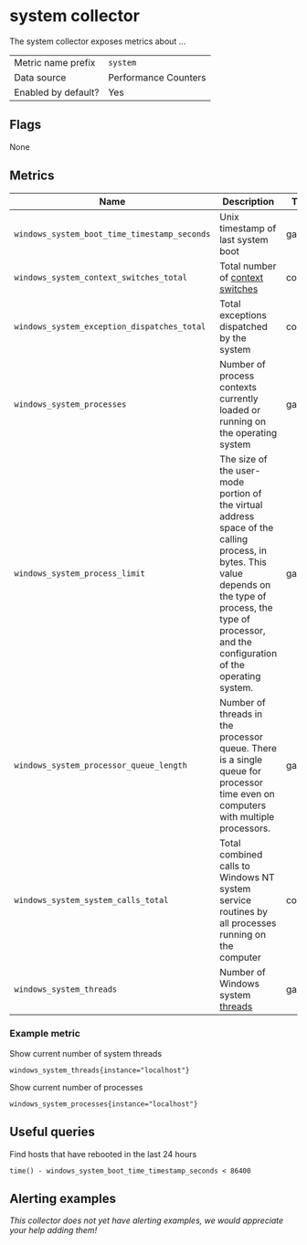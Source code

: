 # system collector

The system collector exposes metrics about ...

|||
-|-
Metric name prefix  | `system`
Data source         | Performance Counters
Enabled by default? | Yes

## Flags

None

## Metrics

| Name                                         | Description                                                                                                                                                                                                       | Type    | Labels |
|----------------------------------------------|-------------------------------------------------------------------------------------------------------------------------------------------------------------------------------------------------------------------|---------|--------|
| `windows_system_boot_time_timestamp_seconds` | Unix timestamp of last system boot                                                                                                                                                                                | gauge   | None   |
| `windows_system_context_switches_total`      | Total number of [context switches](https://en.wikipedia.org/wiki/Context_switch)                                                                                                                                  | counter | None   |
| `windows_system_exception_dispatches_total`  | Total exceptions dispatched by the system                                                                                                                                                                         | counter | None   |
| `windows_system_processes`                   | Number of process contexts currently loaded or running on the operating system                                                                                                                                    | gauge   | None   |
| `windows_system_process_limit`               | The size of the user-mode portion of the virtual address space of the calling process, in bytes. This value depends on the type of process, the type of processor, and the configuration of the operating system. | gauge   | None   |
| `windows_system_processor_queue_length`      | Number of threads in the processor queue. There is a single queue for processor time even on computers with multiple processors.                                                                                  | gauge   | None   |
| `windows_system_system_calls_total`          | Total combined calls to Windows NT system service routines by all processes running on the computer                                                                                                               | counter | None   |
| `windows_system_threads`                     | Number of Windows system [threads](https://en.wikipedia.org/wiki/Thread_(computing))                                                                                                                              | gauge   | None   |



### Example metric
Show current number of system threads
```
windows_system_threads{instance="localhost"}
```

Show current number of processes
```
windows_system_processes{instance="localhost"}
```

## Useful queries
Find hosts that have rebooted in the last 24 hours
```
time() - windows_system_boot_time_timestamp_seconds < 86400
```

## Alerting examples
_This collector does not yet have alerting examples, we would appreciate your help adding them!_
